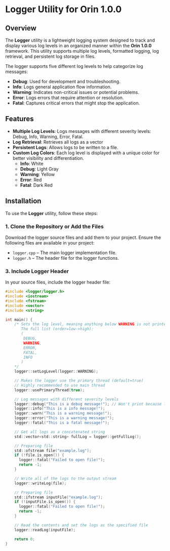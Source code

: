 # Logger Utility for Orin 1.0.0

## Overview

The **Logger** utility is a lightweight logging system designed to track and display various log levels in an organized manner within the **Orin 1.0.0** framework. This utility supports multiple log levels, formatted logging, log retrieval, and persistent log storage in files.

The logger supports five different log levels to help categorize log messages:

- **Debug**: Used for development and troubleshooting.
- **Info**: Logs general application flow information.
- **Warning**: Indicates non-critical issues or potential problems.
- **Error**: Logs errors that require attention or resolution.
- **Fatal**: Captures critical errors that might stop the application.

## Features

- **Multiple Log Levels**: Logs messages with different severity levels: Debug, Info, Warning, Error, Fatal.
- **Log Retrieval**: Retrieves all logs as a vector
- **Persistent Logs**: Allows logs to be written to a file.
- **Custom Log Colors**: Each log level is displayed with a unique color for better visibility and differentiation.
  - **Info**: White
  - **Debug**: Light Gray
  - **Warning**: Yellow
  - **Error**: Red
  - **Fatal**: Dark Red

## Installation

To use the **Logger** utility, follow these steps:

### 1. Clone the Repository or Add the Files

Download the logger source files and add them to your project. Ensure the following files are available in your project:

- `logger.cpp` – The main logger implementation file.
- `logger.h` – The header file for the logger functions.

### 3. Include Logger Header

In your source files, include the logger header file:

```c
#include <logger/logger.h>
#include <iostream>
#include <fstream>
#include <vector>
#include <string>

int main() {
    /* Sets the log level, meaning anything below WARNING is not printed.
       The full list (order=low->high):
       (
        DEBUG,
        WARNING,
        ERROR,
        FATAL,
        INFO
       )
    */
    logger::setLogLevel(logger::WARNING);

    // Makes the logger use the primary thread (default=true)
    // Highly recommended to use main thread
    logger::usePrimaryThread(true);

    // Log messages with different severity levels
    logger::debug("This is a debug message!"); // Won't print because log level is warning
    logger::info("This is a info message!");
    logger::warn("This is a warning message!");
    logger::error("This is a warning message!");
    logger::fatal("This is a fatal message!");

    // Get all logs as a concatenated string
    std::vector<std::string> fullLog = logger::getFullLog();

    // Preparing file
    std::ofstream file("example.log");
    if (!file.is_open()) {
      logger::fatal("Failed to open file!");
      return -1;
    }

    // Write all of the logs to the output stream
    logger::writeLog(file);

    // Preparing file
    std::ifstream inputFile("example.log");
    if (!inputFile.is_open()) {
      logger::fatal("Failed to open file!");
      return -1;
    }

    // Read the contents and set the logs as the specified file
    logger::readLog(inputFile);

    return 0;
}
